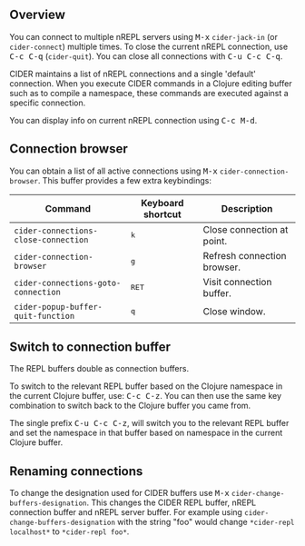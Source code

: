 ## Overview

You can connect to multiple nREPL servers using <kbd>M-x</kbd> `cider-jack-in`
(or `cider-connect`) multiple times.  To close the current nREPL connection, use
<kbd>C-c C-q</kbd> (`cider-quit`). You can close all connections with
<kbd>C-u C-c C-q</kbd>.

CIDER maintains a list of nREPL connections and a single 'default'
connection. When you execute CIDER commands in a Clojure editing buffer such as
to compile a namespace, these commands are executed against a specific
connection.

You can display info on current nREPL connection using <kbd>C-c M-d</kbd>.

## Connection browser

You can obtain a list of all active connections using <kbd>M-x</kbd>
`cider-connection-browser`. This buffer provides a few extra keybindings:

Command                              |Keyboard shortcut               | Description
-------------------------------------|--------------------------------|-------------------------------
`cider-connections-close-connection` |<kbd>k</kbd>                    | Close connection at point.
`cider-connection-browser`           |<kbd>g</kbd>                    | Refresh connection browser.
`cider-connections-goto-connection`  |<kbd>RET</kbd>                  | Visit connection buffer.
`cider-popup-buffer-quit-function`   |<kbd>q</kbd>                    | Close window.

## Switch to connection buffer

The REPL buffers double as connection buffers.

To switch to the relevant REPL buffer based on the Clojure namespace
in the current Clojure buffer, use: <kbd>C-c C-z</kbd>. You can then
use the same key combination to switch back to the Clojure buffer you
came from.

The single prefix <kbd>C-u C-c C-z</kbd>, will switch you to the
relevant REPL buffer and set the namespace in that buffer based on
namespace in the current Clojure buffer.

## Renaming connections

To change the designation used for CIDER buffers use <kbd>M-x</kbd>
`cider-change-buffers-designation`. This changes the CIDER REPL
buffer, nREPL connection buffer and nREPL server buffer. For example
using `cider-change-buffers-designation` with the string "foo" would
change `*cider-repl localhost*` to `*cider-repl foo*`.
